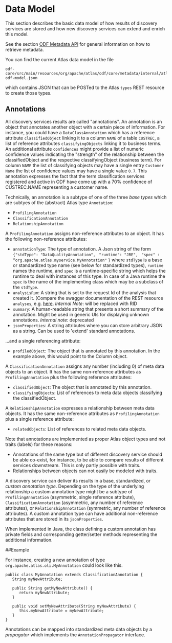 <!--
  ~ Licensed to the Apache Software Foundation (ASF) under one
  ~ or more contributor license agreements.  See the NOTICE file
  ~ distributed with this work for additional information
  ~ regarding copyright ownership.  The ASF licenses this file
  ~ to you under the Apache License, Version 2.0 (the
  ~ "License"); you may not use this file except in compliance
  ~ with the License.  You may obtain a copy of the License at
  ~
  ~     http://www.apache.org/licenses/LICENSE-2.0
  ~
  ~ Unless required by applicable law or agreed to in writing, software
  ~ distributed under the License is distributed on an "AS IS" BASIS,
  ~ WITHOUT WARRANTIES OR CONDITIONS OF ANY KIND, either express or implied.
  ~ See the License for the specific language governing permissions and
  ~ limitations under the License.
  -->

# Data Model

This section describes the basic data model of how results of discovery services are
stored and how new discovery services can extend and enrich this model.

See the section [ODF Metadata API](odf-metadata-api.html) for general information
on how to retrieve metadata.

You can find the current Atlas data model in the file

	odf-core/src/main/resources/org/apache/atlas/odf/core/metadata/internal/atlas/atlas-odf-model.json

which contains JSON that can be POSTed to the Atlas `types` REST resource to create those types.

## Annotations

All discovery services results are called "annotations". An annotation is an object
that annotates another object with a certain piece of information.
For instance, you could have a `DataClassAnnotation` which has a reference attribute `classifiedObject` linking it to
a column `NAME` of a table `CUSTREC`, a list of reference attributes `classifyingObjects` linking it to business terms.
An additional attribute `confidences` might provide a list of numeric confidence values indicating the "strength" of the
relationship between the classifiedObject and the respective classifyingObject (business term).
 For column `NAME` the list of classifying objects may have a single entry `Customer Name` the list of confidence values
 may have a single value `0.7`.
This annotation expresses the fact that the term classification services registered and active in ODF have come up with a
70% confidence of CUSTREC.NAME representing a customer name.

Technically, an annotation is a subtype of one of the three *base types* which are subtyes of the (abstract)
Atlas type `Annotation`:

- `ProfilingAnnotation`
- `ClassificationAnnotation`
- `RelationshipAnnotation`


A `ProfilingAnnotation` assigns non-reference attributes to an object. It has the following non-reference attributes:

- `annotationType`: The type of annotation. A Json string of the form
   `{"stdType": "DataQualityAnnotation",`
   ` "runtime": "JRE",`
   ` "spec" : “org.apache.atlas.myservice.MyAnnotation"`
   `}`
   where `stdType` is a base or standardized type name (see below for standardized types), `runtime` names the runtime,
   and `spec` is a runtime-specific string which helps the runtime to deal with instances of this type. In case of a Java
   runtime the `spec` is the name of the implementing class which may be a subclass of the `stdType`.
- `analysisRun`: A string that is set to the request Id of the analysis that created it.
(Compare the swagger documentation of the REST resource `analyses`, e.g. [here](https://sdp1.rtp.raleigh.ibm.com:58081/odf-web-0.1.0-SNAPSHOT/swagger/#/analyses).
*Internal Note*: will be replaced with RID
- `summary`: A human-readable string that presents a short summary of the annotation.
Might be used in generic UIs for displaying unknown annotations.
*Internal note*: deprecated
- `jsonProperties`: A string attributes where you can store arbitrary JSON as a string.
Can be used to 'extend' standard annotations.

...and a single referencing attribute:

- `profiledObject`: The object that is annotated by this annotation. In the example above,
this would point to the Column object.


A `ClassificationAnnotation` assigns any number (including 0) of meta data objects to an object.
It has the same non-reference attributes as `ProfilingAnnotation` plus the following reference attributes:

- `classifiedObject`: The object that is annotated by this annotation.
- `classifyingObjects`: List of references to meta data objects classifying the classifiedObject.

A `RelationshipAnnotation`  expresses a relationship between meta data objects.
It has the same non-reference attributes as `ProfilingAnnotation` plus a single reference attribute:

- `relatedObjects`: List of references to related meta data objects.


Note that annotations are implemented as proper Atlas object types and not traits (labels) for these reasons:

- Annotations of the same type but of different discovery service should be able co-exist, for instance,
to be able to compare results of different services downstream.
This is only partly possible with traits.
- Relationships between objects can not easily be modeled with traits.

A discovery service can deliver its results in a base, standardized, or *custom annotation type*. Depending on the type of the
underlying relationship a custom annotation type might be a subtype of `ProfilingAnnotation` (asymmetric, single reference attribute),
`ClassificationAnnotation` (asymmetric, any number of reference attributes), or `RelationshipAnnotation` (symmetric, any number
of reference attributes). A custom annotation type can have additional non-reference attributes that are stored in its `jsonProperties`.

When implemented in Java, the class defining a custom annotation has private fields and corresponding getter/setter methods
representing the additional information.


##Example


For instance, creating a new annotation of type `org.apache.atlas.oli.MyAnnotation` could look like this.

	public class MyAnnotation extends ClassificationAnnotation {
	   String myNewAttribute;

	   public String getMyNewAttribute() {
	      return myNewAttribute;
	   }

	   public void setMyNewAttribute(String myNewAttribute) {
	      this.myNewAttribute = myNewAttribute;
	   }
	}

Annotations can be mapped into standardized meta data objects by a *propagator* which implements the `AnnotationPropagator` interface.
